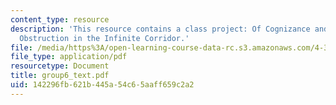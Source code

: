 ```yaml
---
content_type: resource
description: 'This resource contains a class project: Of Cognizance and Disruption:
  Obstruction in the Infinite Corridor.'
file: /media/https%3A/open-learning-course-data-rc.s3.amazonaws.com/4-303-the-production-of-space-art-architecture-and-urbanism-in-dialogue-fall-2006/142296fb621b445a54c65aaff659c2a2_group6_text.pdf
file_type: application/pdf
resourcetype: Document
title: group6_text.pdf
uid: 142296fb-621b-445a-54c6-5aaff659c2a2
---
```

